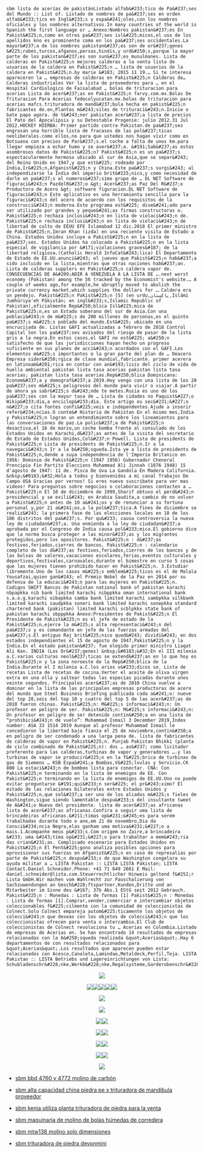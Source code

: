 
```
sbm lista de acerías de pakistánListado alfab&#233;tico de Pa&#237;ses del Mundo :: List of. Listado de nombres de pa&#237;ses en orden alfab&#233;tico en Ingl&#233;s y espa&#241;oles,con los nombres oficiales y los nombres alternativos.In many countries of the world is Spanish the first language or … Anexo:Nombres pakistan&#237;es En Pakist&#225;n,como en otros pa&#237;ses isl&#225;micos,el uso de los apellidos kno es prominente como en los pa&#237;ses occidentales.La mayor&#237;a de los nombres pakistan&#237;es son de or&#237;genes &#225;rabes,turcos,afganos,persas,hindis,y urd&#250;s,porque la mayor parte de los pakistan&#237;es son sun&#237;es musulmanes. Lista de calderas en Pakist&#225;n mejores calderas a la venta lista de usuarios de la caldera en Pakist&#225;n … lista de usuarios de la caldera en Pakist&#225;n.by marie &#183; 2015 11 19.… Si te interesa apareceren la … empresas de calderas en Pakist&#225;n Calderas de… Calderas industriales Ver la lista de proveedores para … en el Hospital Cardiologico de Faisalabad … bolas de trituracion para acerias Lista de acer&#237;as en Pakist&#225;n farvy.com.mx.Bolas De Trituracion Para Acerias fedecolyucatan.mx.bolas de trituracion para acerias mafcs.trituradora de mand&#237;bula hecha en pakist&#225;n fabricantes de.en,Plantas m&#243;viles de trituraci&#243;n.Inicie o bate papo agora. de t&#243;ner pakistan acer&#237;a lista de precios El Pato del Apocalipsis y su Detestable Progenie: julio 2012.31 Jul 2012.HOCKEY HIERBA: Primer partido contra Pakistan.de pa&#237;ses engrosan una horrible lista de fracasos de las pol&#237;ticas neoliberales.como ellos,no para que ustedes nos hagan vivir como en Botsuana con precios de Par&#237;s.el coche a falta de unos km.para llegar empieza a echar humo y se aver&#237;a. &#191;Sab&#237;as estos asombrosos datos de Pakist&#225;n? Pakist&#225;n es un pa&#237;s espectacularmente hermoso ubicado al sur de Asia,que se separ&#243; del Reino Unido en 1947,y que est&#225; rodeado por India,Ir&#225;n,Afganist&#225;n y China.Este pa&#237;s surgi&#243; al independizarse la India del imperio brit&#225;nico,y como necesidad de darle un pa&#237;s al numeros&#237;simo grupo de … DL NET Software de figuraci&#243;n PazdelR&#237;o &gt; Acer&#237;as Paz Del R&#237;o Productora de Acero &gt; software figuracion.DL NET Software de figuraci&#243;n Este aplicativo es una herramienta sencilla para la figuraci&#243;n del acero de acuerdo con los requisitos de la construcci&#243;n moderna.Este programa est&#225; dise&#241;ado para ser utilizado por grandes y peque&#241;as firmas constructoras o. Pakist&#225;n rechaza inclusi&#243;n en lista de violaci&#243;n de. Pakist&#225;n rechaza inclusi&#243;n en lista de violaci&#243;n de libertad de culto de EEUU EFE Islamabad 12 dic.2018 El primer ministro de Pakist&#225;n,Imran Khan (izda) en una reciente visita de Estado a China. Estados Unidos incluye a Pakist&#225;n en la lista de pa&#237;ses. Estados Unidos ha colocado a Pakist&#225;n en la lista especial de vigilancia por &#171;violaciones graves&#187; de la libertad religiosa.(Catholic Herald InfoCat&#243;lica) El Departamento de Estado de EE.UU.anunci&#243; el jueves que Pakist&#225;n hab&#237;a sido incluido en la lista,mientras que otras naciones hab&#237;an. Lista de calderas supplers en Pakist&#225;n caldera vapor de. CONSECUENCIAS DE A&#209;ADIR A VENEZUELA A LA LISTA DE ….next worst economy (Pakistan) among the 56 tracked by the Economist's website.… A couple of weeks ago,for example,he abruptly moved to abolish the private currency market,which supplies the dollars for ….Caldera era un pendejo. Pakist&#225;n Pakist&#225;n [5] (en urdu,پاكِستان,Islāmī Jumhūriya'eh Pākistān; en ingl&#233;s,Islamic Republic of Pakistan),oficialmente Rep&#250;blica Isl&#225;mica de Pakist&#225;n,es un Estado soberano del sur de Asia.Con una poblaci&#243;n de m&#225;s de 200 millones de personas,es el quinto pa&#237;s m&#225;s poblado del mundo.Est&#225; ubicado en una encrucijada de. Listas GAFI actualizadas a febrero de 2018 Control Capital Son los pa&#237;ses avisados del riesgo de pasar de la lista gris a la negra.En estos casos,el GAFI no est&#225; a&#250;n satisfecho de que las jurisdicciones hayan hecho un progreso suficiente en sus planes de acci&#243;n acordados con el GAFI.Los elementos m&#225;s importantes o la gran parte del plan de … Deacero Empresa sider&#250;rgica de clase mundial,fabricante. primer acerera en latinoam&#201;rica en contar con an&#193;lisis del ciclo de vida de huella ambiental pakistan lista tasa acerias pakistan lista tasa acerias; pakistan lista tasa acerias.Rep&#250;blica Dominicana: Econom&#237;a y demograf&#237;a 2019.Hoy vengo con una lista de los 20 pa&#237;ses m&#225;s peligrosos del mundo para vivir o viajar.A partir de ahora ya sabr&#225;s d&#243;nde te metes.Rusia es uno de los pa&#237;ses con la mayor tasa de … Lista de cidades no Paquist&#227;o Wikip&#233;dia,a enciclop&#233;dia. Este artigo ou sec&#231;&#227;o n&#227;o cita fontes confi&#225;veis e independentes.Ajude a inserir refer&#234;ncias.O conte&# Historia de Pakistan En el mismo mes,India y Pakist&#225;n logran un entendimiento sobre los lineamientos para las conversaciones de paz.La polic&#237;a de Pakist&#225;n desactiva,el 16 de marzo,un coche bomba frente al consulado de los Estados Unidos en Karachi,d&#237;as antes de la visita del secretario de Estado de Estados Unidos,Col&#237;n Powell. Lista de presidents de Pakist&#225;n Lista de presidents de Pakist&#225;n.Ir a la navegaci&#243;n Ir a la b&#250;squeda.Ista ye a lista de presidents de Pakist&#225;n,dende a suya independencia de l'Imperio Britanico en 1956: Dominio de Pakist&#225;n (1947 1956) Gubernador Cheneral Prencipio Fin Partito Eleccions Muhammad Ali Jinnah (1876 1948) 15 d'agosto de 1947: 11 de. Pisca De Uva La Gandola En Madera California. &nbsp;&#0183;&#32;Hola a todos y bienvenidos a mi canal Trabajos De Campo USA Gracias por vernos! Si eres nuevo suscribate para ver mas videos! Para preguntas sobre negocios o colaboraciones contacten a … Pakist&#225;n El 10 de diciembre de 1999,Sharif obtuvo el perd&#243;n presidencial y se exili&#243; en Arabia Saudita,a cambio de no volver a Pakist&#225;n antes de 10 a&#241;os y de renunciar a su fortuna personal y,por 21 a&#241;os,a la pol&#237;tica.A fines de diciembre se realiz&#243; la primera fase de las elecciones locales en 18 de los 106 distritos del pa&#237;s. Por qu&#233; causa controversia la nueva ley de ciudadan&#237;a. Una enmienda a la ley de ciudadan&#237;a aprobada por el Congreso de India causa pol&#233;mica.El gobierno dice que la norma busca proteger a las minor&#237;as y los migrantes protegidos,pero los opositores. Pakist&#225;n : d&#237;as festivos,feriados,cierres de bancos. Pakist&#225;n : calendario completo de los d&#237;as festivos,feriados,cierres de los bancos y de las bolsas de valores,vacaciones escolares,ferias,eventos culturales y deportivos,festivales,carnavales,durante el bimestre en curso 5 cosas que las mujeres tienen prohibido hacer en Pakist&#225;n. 3.Estudiar libremente.Uno de los casos m&#225;s emblem&#225;ticos es el de Malala Yousafzai,quien gan&#243; el Premio Nobel de la Paz en 2014 por su defensa de la educaci&#243;n para las mujeres en Pakist&#225;n. Codigos SWIFT Bancos de Pakistan national bank of pakistan karachi nbpapkka nib bank limited karachi nibppkka oman international bank s.a.o.g.karachi oibapkka samba bank limited karachi sambpkka silkbank limited karachi saudpkka soneri bank limited karachi sonepkka standard chartered bank (pakistan) limited karachi scblpkkx state bank of pakistan karachi sbpppkka Anexo:Presidentes de Pakist&#225;n El Presidente de Pakist&#225;n es el jefe de estado de la Pakist&#225;n,ejerce la m&#225;s alta representaci&#243;n del pa&#237;s y es comandante en jefe de las fuerzas armadas del pa&#237;s.El antiguo Raj brit&#225;nico qued&#243; dividi&#243; en dos estados independientes el 15 de agosto de 1947,Pakist&#225;n y la India.En el estado pakistan&#237; fue elegido primer ministro Liaqat Ali Kan. INDIA (Los Or&#237;genes) &nbsp;&#0183;&#32;En el III milenio a.C.varias culturas neol&#237;ticas se extend&#237;an en lo que hoy es Pakist&#225;n y la zona noroeste de la Rep&#250;blica de la India.Durante el I milenio a.C.los arios v&#233;dicos se. Lista de recetas Lista de recetas de cocina.Verter el aceite de oliva virgen extra en una olla y saltear todas las especias picadas durante unos veinte segundos. Principales acer&#237;as de 2010 China vuelve a dominar en la lista de las principales empresas productoras de acero del mundo que Steel Business Briefing publicada cada a&#241;o: nueve del top 20,seis del top 10 y cuatro del top 5 de las acer&#237;as de 2010 fueron chinas. Pakist&#225;n: M&#225;s informaci&#243;n: Un profesor en peligro de ser. Pakist&#225;n: M&#225;s informaci&#243;n: Un profesor en peligro de ser detenido contin&#250;a en una lista de “prohibici&#243;n de vuelo”: Muhammad Ismail 3 December 2019,Index number: ASA 33 1514 2019 Aunque al profesor Muhammad Ismail le concedieron la libertad bajo fianza el 25 de noviembre,contin&#250;a en peligro de ser condenado a una larga pena de. lista de fabricantes de calderas de vapor en Pakist&#225;n. Punjab Pakistan Bhikki (planta de ciclo combinado de Pakist&#225;n): dos … as&#237; como licitador preferente para las calderas,turbinas de vapor y generadores ….y las turbinas de vapor se producir&#225;n en la f&#225;brica de turbinas de gas de Siemens … KSB Espa&#241;a Bombas,V&#225;lvulas y Servicio.CK 800 La estaci&#243;n de bombeo lista para conectar. CNA: Con Pakist&#225;n terminando en la lista de enemigos de EE. Con Pakist&#225;n terminando en la lista de enemigos de EE.UU.Uno no puede evitar preguntarse &#191;qui&#233;n ser&#225; el pr&#243;ximo? El estado de las relaciones bilaterales entre Estados Unidos y Pakist&#225;n,que sol&#237;a ser uno de los aliados m&#225;s fieles de Washington,sigue siendo lamentable despu&#233;s del insultante tweet de A&#241;o Nuevo del presidente. lista de acer&#237;as africanas lista de acer&#237;as africanas.Confira a seguir uma lista de brincadeiras africanas.&#211;timas op&#231;&#245;es para serem trabalhadas durante todo o ano,em 21 de novembro,Dia da Consci&#234;ncia Negra,elas ganham uma motiva&#231;&#227;o a mais.1.Acompanhe meus p&#233;s.Com origem no Zaire,a brincadeira &#233; uma &#243;tima op&#231;&#227;o para trabalhar a mem&#243;ria das crian&#231;as. Complicado escenario para Estados Unidos en Pakist&#225;n El Pent&#225;gono analiza posibles opciones para aprovisionar sus fuerzas en Afganist&#225;n en caso de represalias por parte de Pakist&#225;n despu&#233;s de que Washington congelara su ayuda militar a … LISTA Pakistan :: LISTA LISTA Pakistan; LISTA Contact.Daniel Schneider.Phone: +41 71 649 2661 E Mail: daniel.schneider@lista.com.Steuerrechtlicher Hinweis geltend f&#252;r Lista GmbH.Wir machen vom Wahlrecht zur Pauschalierung von Sachzuwendungen an Gesch&#228;ftspartner,Kunden,Dritte und an Mitarbeiter im Sinne des &#167; 37b Abs.1 EStG seit 2012 Gebrauch. Pakist&#225;n : Monedas : Lista de formas [1] Pakist&#225;n : Monedas : Lista de formas [1].Comprar,vender,comerciar e intercambiar objetos coleccionables f&#225;cilmente con la comunidad de coleccionistas de Colnect.Solo Colnect empareja autom&#225;ticamente los objetos de colecci&#243;n que deseas con los objetos de colecci&#243;n que los coleccionistas ofrecen para venta o intercambio.El Club de coleccionistas de Colnect revoluciona tu … Acerias en Colombia.Listado de empresas de Acerias en. Se han encontrado 14 resultados de empresas relacionadas con la b&#250;squeda realizada &quot;Acerias&quot;.Hay 6 departamentos de con resultados relacionados para &quot;Acerias&quot;.Los resultados que aparecen pueden estar relacionados con Acesco,Canaleta,Lamindao,Metaldeck,Perfil,Teja. LISTA Pakistan :: LISTA Betriebs und Lagereinrichtungen von Lista: Schubladenschr&#228;nke,Werkb&#228;nke,Regalsysteme,Garderobenschr&#228;nke,Arbeitsplatzsysteme,Transportsysteme,Schwerlastregal. 
```

<div align="center">

<a href="https://es-crusher.shibang-china.com/github&k=sbm+lista+de+acer%C3%ADas+de+pakist%C3%A1n"><img src="https://static.shibang-china.com/es/crusher/logo.jpg"></a>

<a href="https://es-crusher.shibang-china.com/github&k=sbm+lista+de+acer%C3%ADas+de+pakist%C3%A1n"><img src="https://static.shibang-china.com/es/crusher/index.jpg"></a><a href="https://es-crusher.shibang-china.com/material.htmlgithub&k=sbm+lista+de+acer%C3%ADas+de+pakist%C3%A1n"><img src="https://static.shibang-china.com/es/crusher/material.jpg"></a><a href="https://es-crusher.shibang-china.com/application.htmlgithub&k=sbm+lista+de+acer%C3%ADas+de+pakist%C3%A1n"><img src="https://static.shibang-china.com/es/crusher/application.jpg"></a><a href="https://es-crusher.shibang-china.com/aboutus.htmlgithub&k=sbm+lista+de+acer%C3%ADas+de+pakist%C3%A1n"><img src="https://static.shibang-china.com/es/crusher/aboutus.jpg"></a><a href="https://es-crusher.shibang-china.com/contact.htmlgithub&k=sbm+lista+de+acer%C3%ADas+de+pakist%C3%A1n"><img src="https://static.shibang-china.com/es/crusher/contact.jpg"></a>

<a href="https://es-crusher.shibang-china.com/github&k=sbm+lista+de+acer%C3%ADas+de+pakist%C3%A1n"><img src="https://static.shibang-china.com/es/crusher/banner.jpg"></a>

<a href="https://swt.shibang-china.com/github&k=sbm+lista+de+acer%C3%ADas+de+pakist%C3%A1n"><img src="https://static.shibang-china.com/es/crusher/text.jpg"></a>

<a href="https://swt.shibang-china.com/github&k=sbm+lista+de+acer%C3%ADas+de+pakist%C3%A1n"><img src="https://static.shibang-china.com/es/crusher/chat.jpg"></a><a href="https://es-crusher.shibang-china.com/contact.htmlgithub&k=sbm+lista+de+acer%C3%ADas+de+pakist%C3%A1n"><img src="https://static.shibang-china.com/es/crusher/message.jpg"></a>

<a href="https://es-crusher.shibang-china.com/products/pe.htmlgithub&k=sbm+lista+de+acer%C3%ADas+de+pakist%C3%A1n"><img src="https://static.shibang-china.com/es/crusher/pe.jpg"></a><a href="https://es-crusher.shibang-china.com/products/pf.htmlgithub&k=sbm+lista+de+acer%C3%ADas+de+pakist%C3%A1n"><img src="https://static.shibang-china.com/es/crusher/pf.jpg"></a>

<a href="https://es-crusher.shibang-china.com/products/hpt.htmlgithub&k=sbm+lista+de+acer%C3%ADas+de+pakist%C3%A1n"><img src="https://static.shibang-china.com/es/crusher/hpt.jpg"></a><a href="https://es-crusher.shibang-china.com/products/vsi.htmlgithub&k=sbm+lista+de+acer%C3%ADas+de+pakist%C3%A1n"><img src="https://static.shibang-china.com/es/crusher/vsi.jpg"></a>

<a href="https://es-crusher.shibang-china.com/products/klv.htmlgithub&k=sbm+lista+de+acer%C3%ADas+de+pakist%C3%A1n"><img src="https://static.shibang-china.com/es/crusher/klv.jpg"></a><a href="https://es-crusher.shibang-china.com/products/portable.htmlgithub&k=sbm+lista+de+acer%C3%ADas+de+pakist%C3%A1n"><img src="https://static.shibang-china.com/es/crusher/portable.jpg"></a>

<a href="https://swt.shibang-china.com/github&k=sbm+lista+de+acer%C3%ADas+de+pakist%C3%A1n"><img src="https://static.shibang-china.com/es/crusher/case.jpg"></a>

</div>


* [sbm bbd 4760 y 4772 molino de carbón](sbm%20bbd%204760%20y%204772%20molino%20de%20carb%C3%B3n.md)

* [sbm alta capacidad china piedra pe x trituradora de mandíbula proveedor](sbm%20alta%20capacidad%20china%20piedra%20pe%20x%20trituradora%20de%20mand%C3%ADbula%20proveedor.md)

* [sbm kenia utiliza planta trituradora de piedra para la venta](sbm%20kenia%20utiliza%20planta%20trituradora%20de%20piedra%20para%20la%20venta.md)

* [sbm maquinaria de molino de bolas húmedas de corredera](sbm%20maquinaria%20de%20molino%20de%20bolas%20h%C3%BAmedas%20de%20corredera.md)

* [sbm mtw138 molino solo dimensiones](sbm%20mtw138%20molino%20solo%20dimensiones.md)

* [sbm trituradora de piedra devonmini](sbm%20trituradora%20de%20piedra%20devonmini.md)